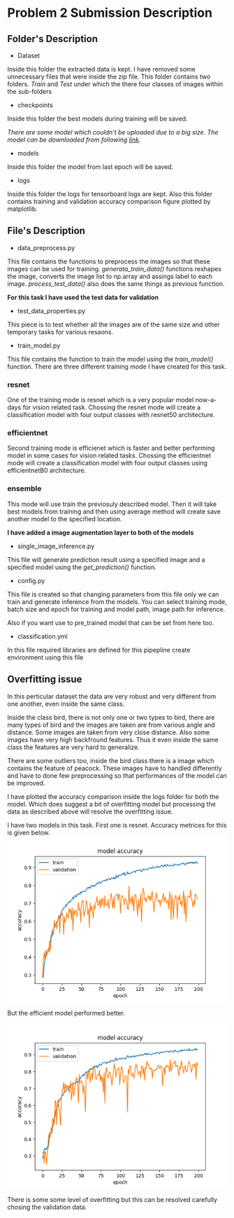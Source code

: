 # **Problem 2 Submission Description**

## Folder's Description

- Dataset

Inside this folder the extracted data is kept. I have removed some unnecessary files that were inside the zip file. This folder contains two folders. *Train* and *Test* under which the there four classes of images within the sub-folders

- checkpoints

Inside this folder the best models during training will be saved.

*There are some model which couldn't be uploaded due to a big size.
The model can be downloaded from following
[link](https://drive.google.com/drive/folders/11tJWrn3ENzx9nTViyd1UHOiC0EAQtOhU?usp=share_link).*

- models

Inside this folder the model from last epoch will be saved.
- logs

Inside this folder the logs for tensorboard logs are kept. Also this folder contains training and validation accuracy comparison figure plotted by matplotlib.

## File's Description

- data_preprocess.py

This file contains the functions to preprocess the images so that these images can be used for training. *generata_train_data()* functions reshapes the image, converts the image list to np.array and assings label to each image. *process_test_data()* also does the same things as previous function. 

**For this task I have used the test data for validation**

- test_data_properties.py

This piece is to test whether all the images are of the same size and other temporary tasks for various resaons.

- train_model.py

This file contains the function to train the model using the *train_model()* function. There are three different training mode I have created for this task. 

### resnet 
One of the training mode is resnet which is a very popular model now-a-days for vision related task. Chossing the resnet mode will create a classification model with four output classes with resnet50 architecture. 

### efficientnet
Second training mode is efficienet which is faster and better performing model in some cases for vision related tasks. Chossing the efficientnet mode will create a classification model with four output classes using efficientnetB0 architecture. 

### ensemble 
This mode will use train the previosuly described model. Then it will take best models from training and then using average method will create save another model to the specified location.

**I have added a image augmentation layer to both of the models**

- single_image_inference.py

This file will generate prediction result using a specified image and a specified model using the *get_prediction()* function.

- config.py

This file is created so that changing parameters from this file only we can train and generate inference from the models. You can select training mode, batch size and epoch for training and model path, image path for inference. 

Also if you want use to pre_trained model that can be set from here too.

- classification.yml

In this file required libraries are defined for this pipepline create environment using this file

## Overfitting issue

In this perticular dataset the data are very robust and very different from one another, even inside the same class. 

Inside the class bird, there is not only one or two types to bird, there are many types of bird and the images are taken are from various angle and distance. Some images are taken from very close distance. Also some images have very high backfround features. Thus it even inside the same class the features are very hard to generalize. 

There are some outliers too, inside the bird class there is a image which contains the feature of peacock. These images have to handled differently and have to done few preprocessing so that performances of the model can be improved. 

I have plotted the accuracy comparison inside the logs folder for both the model. Which does suggest a bit of overfitting model but processing the data as described above will resolve the overfitting issue. 

I have two models in this task. First one is resnet. Accuracy metrices for this is given below. 
![image](logs/resnet_iter1_accuracy_comparison.png)

But the efficient model performed better.

![image](logs/efficientnet_iter1_accuracy_comparison.png) 

There is some some level of overfitting but this can be resolved carefully chosing the validation data. 
